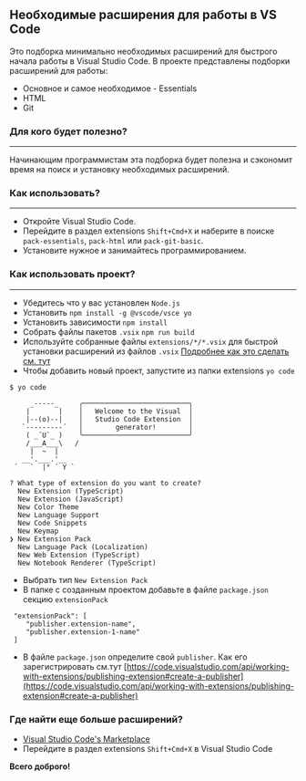 ## Необходимые расширения для работы в VS Code

Это подборка минимально необходимых расширений для быстрого начала работы в Visual Studio Code. 
В проекте представлены подборки расширений для работы:
* Основное и самое необходимое - Essentials
* HTML
* Git


### Для кого будет полезно?
- - -
Начинающим программистам эта подборка будет полезна и сэкономит время на поиск и установку необходимых расширений.


### Как использовать?
- - -

* Откройте Visual Studio Code.
* Перейдите в раздел extensions `Shift+Cmd+X` и наберите в поиске `pack-essentials`, `pack-html` или `pack-git-basic`. 
* Установите нужное и занимайтесь программированием.

### Как использовать проект?
- - -
* Убедитесь что у вас установлен `Node.js`
* Установить `npm install -g @vscode/vsce yo`
* Установить зависимости `npm install`
* Собрать файлы пакетов `.vsix`  `npm run build`
* Используйте собранные файлы `extensions/*/*.vsix` для быстрой установки расширений из файлов `.vsix` [Подробнее как это сделать см. тут](https://code.visualstudio.com/docs/editor/extension-marketplace#_install-from-a-vsix)
* Чтобы добавить новый проект, запустите из папки extensions `yo code`
```
$ yo code

     _-----_     ╭──────────────────────────╮
    |       |    │   Welcome to the Visual  │
    |--(o)--|    │   Studio Code Extension  │
   `---------´   │        generator!        │
    ( _´U`_ )    ╰──────────────────────────╯
    /___A___\   /
     |  ~  |     
   __'.___.'__   
 ´   `  |° ´ Y ` 

? What type of extension do you want to create? 
  New Extension (TypeScript) 
  New Extension (JavaScript) 
  New Color Theme 
  New Language Support 
  New Code Snippets 
  New Keymap 
❯ New Extension Pack 
  New Language Pack (Localization) 
  New Web Extension (TypeScript) 
  New Notebook Renderer (TypeScript) 
```
* Выбрать тип `New Extension Pack`
* В папке с созданным проектом добавьте в файле `package.json` секцию `extensionPack`
```
 "extensionPack": [ 
 	"publisher.extension-name",
 	"publisher.extension-1-name"
 ]
```
* В файле `package.json` определите свой `publisher`. Как его зарегистрировать см.тут [https://code.visualstudio.com/api/working-with-extensions/publishing-extension#create-a-publisher](https://code.visualstudio.com/api/working-with-extensions/publishing-extension#create-a-publisher)


### Где найти еще больше расширений?

* [Visual Studio Code's Marketplace](https://marketplace.visualstudio.com/)
* Перейдите в раздел extensions `Shift+Cmd+X` в Visual Studio Code

**Всего доброго!**
